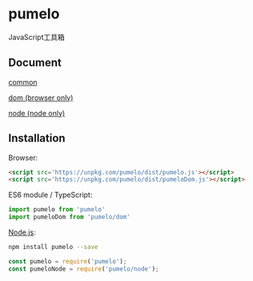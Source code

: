 # pumelo

JavaScript工具箱

## Document
[common](./doc/common.md)

[dom (browser only)](./doc/dom.md)

[node (node only)](./doc/node.md)

## Installation

Browser:

```html
<script src='https://unpkg.com/pumelo/dist/pumelo.js'></script>
<script src='https://unpkg.com/pumelo/dist/pumeloDom.js'></script>
```

ES6 module / TypeScript:

```js
import pumelo from 'pumelo'
import pumeloDom from 'pumelo/dom'
```

[Node.js](http://nodejs.org):

```bash
npm install pumelo --save
```

```js
const pumelo = require('pumelo');
const pumeloNode = require('pumelo/node');
```
